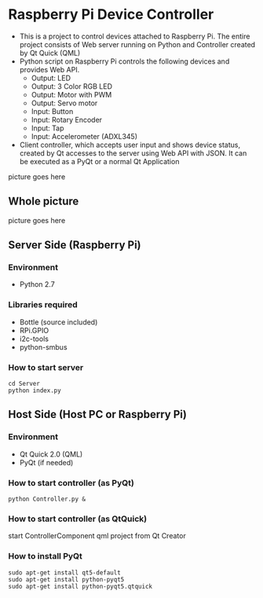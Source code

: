 # Raspberry Pi Device Controller
* This is a project to control devices attached to Raspberry Pi. The entire project consists of Web server running on Python and Controller created by Qt Quick (QML)
*  Python script on Raspberry Pi controls the following devices and provides Web API.
	* Output: LED
	* Output: 3 Color RGB LED
	* Output: Motor with PWM
	* Output: Servo motor
	* Input: Button
	* Input: Rotary Encoder
	* Input: Tap
	* Input: Accelerometer (ADXL345)
* Client controller, which accepts user input and shows device status, created by Qt accesses to the server using Web API with JSON. It can be executed as a PyQt or a normal Qt Application


picture goes here

## Whole picture
picture goes here

## Server Side (Raspberry Pi)
### Environment
* Python 2.7

### Libraries required
* Bottle (source included)
* RPi.GPIO
* i2c-tools
* python-smbus

### How to start server
```
cd Server
python index.py
```

## Host Side (Host PC or Raspberry Pi)
### Environment
* Qt Quick 2.0 (QML)
* PyQt (if needed)

### How to start controller (as PyQt)
```
python Controller.py &
```

### How to start controller (as QtQuick)
start ControllerComponent qml project from Qt Creator

### How to install PyQt
```
sudo apt-get install qt5-default
sudo apt-get install python-pyqt5
sudo apt-get install python-pyqt5.qtquick
```
